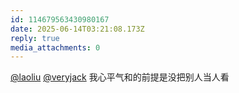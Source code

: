 ```yaml
---
id: 114679563430980167
date: 2025-06-14T03:21:08.173Z
reply: true
media_attachments: 0
---
```


[@laoliu](https://l22.org/@laoliu) [@veryjack](https://mastodon.social/@veryjack) 我心平气和的前提是没把别人当人看

